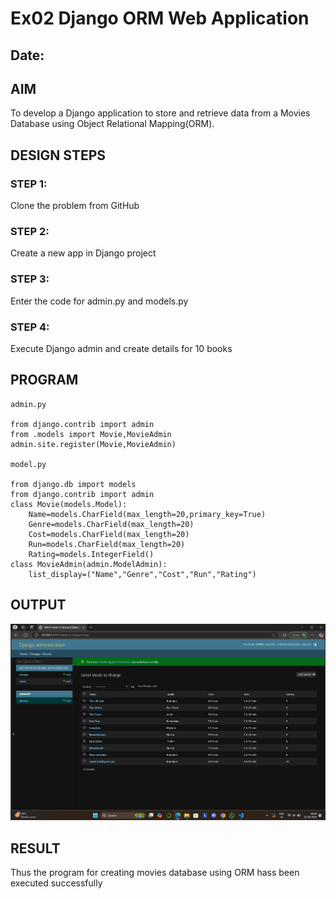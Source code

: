 # Ex02 Django ORM Web Application
## Date: 

## AIM
To develop a Django application to store and retrieve data from a Movies Database using Object Relational Mapping(ORM).


## DESIGN STEPS

### STEP 1:
Clone the problem from GitHub

### STEP 2:
Create a new app in Django project

### STEP 3:
Enter the code for admin.py and models.py

### STEP 4:
Execute Django admin and create details for 10 books

## PROGRAM
```
admin.py 

from django.contrib import admin
from .models import Movie,MovieAdmin
admin.site.register(Movie,MovieAdmin)

model.py

from django.db import models
from django.contrib import admin
class Movie(models.Model):
	Name=models.CharField(max_length=20,primary_key=True)
	Genre=models.CharField(max_length=20)
	Cost=models.CharField(max_length=20)
	Run=models.CharField(max_length=20)
	Rating=models.IntegerField()
class MovieAdmin(admin.ModelAdmin):
	list_display=("Name","Genre","Cost","Run","Rating")

```


## OUTPUT

![alt text](movie.png)



## RESULT
Thus the program for creating movies database using ORM hass been executed successfully
